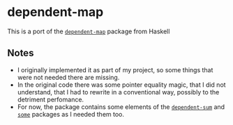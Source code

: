 # dependent-map

This is a port of the [`dependent-map`](https://hackage.haskell.org/package/dependent-map) package from Haskell

## Notes
- I originally implemented it as part of my project, so some things that were not needed there are missing.
- In the original code there was some pointer equality magic, that I did not understand, that I had to rewrite in a conventional way, possibly to the detriment perfomance.
- For now, the package contains some elements of the [`dependent-sum`](https://hackage.haskell.org/package/dependent-sum) and [`some`](https://hackage.haskell.org/package/some) packages as I needed them too.
